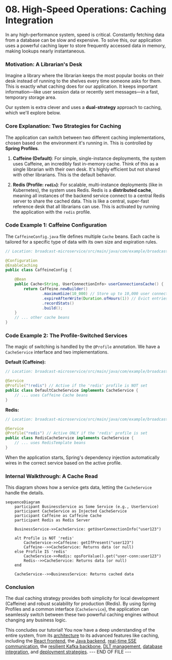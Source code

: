 # 08. High-Speed Operations: Caching Integration

In any high-performance system, speed is critical. Constantly fetching data from a database can be slow and expensive. To solve this, our application uses a powerful caching layer to store frequently accessed data in memory, making lookups nearly instantaneous.

### Motivation: A Librarian's Desk

Imagine a library where the librarian keeps the most popular books on their desk instead of running to the shelves every time someone asks for them. This is exactly what caching does for our application. It keeps important information—like user session data or recently sent messages—in a fast, temporary storage area.

Our system is extra clever and uses a **dual-strategy** approach to caching, which we'll explore below.

### Core Explanation: Two Strategies for Caching

The application can switch between two different caching implementations, chosen based on the environment it's running in. This is controlled by **Spring Profiles**.

1.  **Caffeine (Default)**: For simple, single-instance deployments, the system uses Caffeine, an incredibly fast in-memory cache. Think of this as a single librarian with their own desk. It's highly efficient but not shared with other librarians. This is the default behavior.

2.  **Redis (Profile: `redis`)**: For scalable, multi-instance deployments (like in Kubernetes), the system uses Redis. Redis is a **distributed cache**, meaning all instances of the backend service connect to a central Redis server to share the cached data. This is like a central, super-fast reference desk that all librarians can use. This is activated by running the application with the `redis` profile.

### Code Example 1: Caffeine Configuration

The `CaffeineConfig.java` file defines multiple `Cache` beans. Each cache is tailored for a specific type of data with its own size and expiration rules.

```java
// Location: broadcast-microservice/src/main/java/com/example/broadcast/shared/config/CaffeineConfig.java

@Configuration
@EnableCaching
public class CaffeineConfig {

    @Bean
    public Cache<String, UserConnectionInfo> userConnectionsCache() {
        return Caffeine.newBuilder()
                .maximumSize(10_000) // Store up to 10,000 user connections
                .expireAfterWrite(Duration.ofHours(1)) // Evict entries after 1 hour
                .recordStats()
                .build();
    }
    // ... other cache beans
}
```

### Code Example 2: The Profile-Switched Services

The magic of switching is handled by the `@Profile` annotation. We have a `CacheService` interface and two implementations.

**Default (Caffeine):**
```java
// Location: broadcast-microservice/src/main/java/com/example/broadcast/shared/service/cache/DefaultCacheService.java

@Service
@Profile("!redis") // Active if the 'redis' profile is NOT set
public class DefaultCacheService implements CacheService {
    // ... uses Caffeine Cache beans
}
```

**Redis:**
```java
// Location: broadcast-microservice/src/main/java/com/example/broadcast/shared/service/cache/RedisCacheService.java

@Service
@Profile("redis") // Active ONLY if the 'redis' profile is set
public class RedisCacheService implements CacheService {
    // ... uses RedisTemplate beans
}
```
When the application starts, Spring's dependency injection automatically wires in the correct service based on the active profile.

### Internal Walkthrough: A Cache Read

This diagram shows how a service gets data, letting the `CacheService` handle the details.

```mermaid
sequenceDiagram
    participant BusinessService as Some Service (e.g., UserService)
    participant CacheService as Injected CacheService
    participant Caffeine as Caffeine Cache
    participant Redis as Redis Server

    BusinessService->>CacheService: getUserConnectionInfo("user123")

    alt Profile is NOT 'redis'
        CacheService->>Caffeine: getIfPresent("user123")
        Caffeine-->>CacheService: Returns data (or null)
    else Profile IS 'redis'
        CacheService->>Redis: opsForValue().get("user-conn:user123")
        Redis-->>CacheService: Returns data (or null)
    end

    CacheService-->>BusinessService: Returns cached data
```

### Conclusion

The dual caching strategy provides both simplicity for local development (Caffeine) and robust scalability for production (Redis). By using Spring Profiles and a common interface (`CacheService`), the application can seamlessly switch between these two powerful caching engines without changing any business logic.

This concludes our tutorial! You now have a deep understanding of the entire system, from its [architecture](01_system_architecture.md) to its advanced features like caching, including the [React frontend](02_react_frontend.md), the [Java backend](03_java_microservice.md), [real-time SSE communication](05_server_sent_events.md), the [resilient Kafka backbone](06_kafka_integration.md), [DLT management](07_dlt_management.md), [database integration](09_database_integration.md), and [deployment strategies](11_deployment.md).
--- END OF FILE ---
